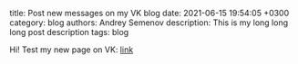title: Post new messages on my VK blog
date: 2021-06-15 19:54:05 +0300
category: blog
authors: Andrey Semenov
description: This is my long long long post description
tags: blog

Hi! Test my new page on VK: [link](https://vk.com/srvnix)
